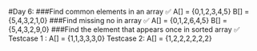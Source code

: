 #Day 6: 
###Find common elements in an array ✅
A[] = {0,1,2,3,4,5}
B[] = {5,4,3,2,1,0}
###Find missing no in array  ✅
A[] = {0,1,2,6,4,5}
B[] = {5,4,3,2,9,0}
###Find the element that appears once in sorted array ✅
Testcase 1 : 
A[] = {1,1,3,3,3,0}
Testcase 2:
A[] = {1,2,2,2,2,2,2}